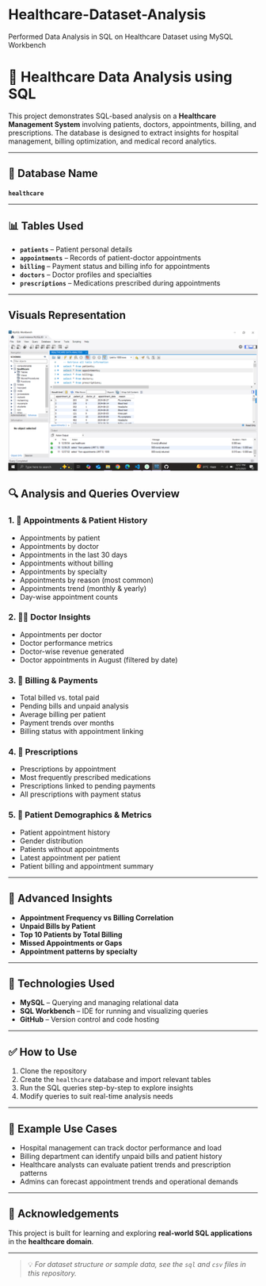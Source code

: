 # Healthcare-Dataset-Analysis
Performed Data Analysis in SQL on Healthcare Dataset using MySQL Workbench

# 🏥 Healthcare Data Analysis using SQL

This project demonstrates SQL-based analysis on a **Healthcare Management System** involving patients, doctors, appointments, billing, and prescriptions. The database is designed to extract insights for hospital management, billing optimization, and medical record analytics.

---

## 📂 Database Name

**`healthcare`**

---

## 📊 Tables Used

- **`patients`** – Patient personal details  
- **`appointments`** – Records of patient-doctor appointments  
- **`billing`** – Payment status and billing info for appointments  
- **`doctors`** – Doctor profiles and specialties  
- **`prescriptions`** – Medications prescribed during appointments  

---
## Visuals Representation
![Healthcare Dataset Analysis](https://github.com/prachi-janglekar/Healthcare-Dataset-Analysis/blob/main/Screenshot%20(100).png?raw=true)


## 🔍 Analysis and Queries Overview

### 1. 📅 Appointments & Patient History
- Appointments by patient
- Appointments by doctor
- Appointments in the last 30 days
- Appointments without billing
- Appointments by specialty
- Appointments by reason (most common)
- Appointments trend (monthly & yearly)
- Day-wise appointment counts

### 2. 👩‍⚕️ Doctor Insights
- Appointments per doctor
- Doctor performance metrics
- Doctor-wise revenue generated
- Doctor appointments in August (filtered by date)

### 3. 🧾 Billing & Payments
- Total billed vs. total paid
- Pending bills and unpaid analysis
- Average billing per patient
- Payment trends over months
- Billing status with appointment linking

### 4. 💊 Prescriptions
- Prescriptions by appointment
- Most frequently prescribed medications
- Prescriptions linked to pending payments
- All prescriptions with payment status

### 5. 👤 Patient Demographics & Metrics
- Patient appointment history
- Gender distribution
- Patients without appointments
- Latest appointment per patient
- Patient billing and appointment summary

---

## 🧠 Advanced Insights

- **Appointment Frequency vs Billing Correlation**
- **Unpaid Bills by Patient**
- **Top 10 Patients by Total Billing**
- **Missed Appointments or Gaps**
- **Appointment patterns by specialty**

---

## 🧰 Technologies Used

- **MySQL** – Querying and managing relational data  
- **SQL Workbench** – IDE for running and visualizing queries  
- **GitHub** – Version control and code hosting

---

## ✅ How to Use

1. Clone the repository
2. Create the `healthcare` database and import relevant tables
3. Run the SQL queries step-by-step to explore insights
4. Modify queries to suit real-time analysis needs

---

## 📌 Example Use Cases

- Hospital management can track doctor performance and load  
- Billing department can identify unpaid bills and patient history  
- Healthcare analysts can evaluate patient trends and prescription patterns  
- Admins can forecast appointment trends and operational demands

---

## 🙌 Acknowledgements

This project is built for learning and exploring **real-world SQL applications** in the **healthcare domain**.

---

> 💡 *For dataset structure or sample data, see the `sql` and `csv` files in this repository.*

